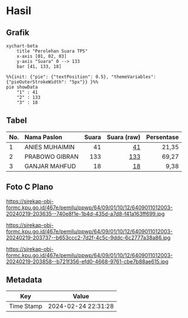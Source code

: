 # Hasil

## Grafik

```mermaid
xychart-beta
    title "Perolehan Suara TPS"
    x-axis [01, 02, 03]
    y-axis "Suara" 0 --> 133
    bar [41, 133, 18]
```

```mermaid
%%{init: {"pie": {"textPosition": 0.5}, "themeVariables": {"pieOuterStrokeWidth": "5px"}} }%%
pie showData
    "1" : 41
    "2" : 133
    "3" : 18
```

## Tabel

| No. | Nama Paslon    | Suara | Suara (raw) | Persentase |
|:--- |:-------------- | -----:| -----------:| ----------:|
| 1   | ANIES MUHAIMIN | 41    | [41][p-1]   | 21,35      |
| 2   | PRABOWO GIBRAN | 133   | [133][p-2]  | 69,27      |
| 3   | GANJAR MAHFUD  | 18    | [18][p-3]   | 9,38       |


[p-1]: https://github.com/gigit-pemilu/pemilu-2024-64-kalimantan-timur/blob/main/pilpres/hitung-suara/sub/64-kalimantan-timur/sub/09-penajam-paser-utara/sub/01-penajam/sub/1012-gunung-seteleng/sub/003-tps/sub/paslon-1.txt
[p-2]: https://github.com/gigit-pemilu/pemilu-2024-64-kalimantan-timur/blob/main/pilpres/hitung-suara/sub/64-kalimantan-timur/sub/09-penajam-paser-utara/sub/01-penajam/sub/1012-gunung-seteleng/sub/003-tps/sub/paslon-2.txt
[p-3]: https://github.com/gigit-pemilu/pemilu-2024-64-kalimantan-timur/blob/main/pilpres/hitung-suara/sub/64-kalimantan-timur/sub/09-penajam-paser-utara/sub/01-penajam/sub/1012-gunung-seteleng/sub/003-tps/sub/paslon-3.txt

## Foto C Plano

https://sirekap-obj-formc.kpu.go.id/467e/pemilu/ppwp/64/09/01/10/12/6409011012003-20240219-203635--740e8f1e-1b4d-435d-a7d8-f41a163ff699.jpg

https://sirekap-obj-formc.kpu.go.id/467e/pemilu/ppwp/64/09/01/10/12/6409011012003-20240219-203737--b653ccc2-7d2f-4c5c-9ddc-6c2777a38a86.jpg

https://sirekap-obj-formc.kpu.go.id/467e/pemilu/ppwp/64/09/01/10/12/6409011012003-20240219-203858--b721f356-efd0-4668-9761-cbe7b88ae615.jpg


## Metadata

| Key        | Value               |
| ---------- | ------------------- |
| Time Stamp | 2024-02-24 22:31:28 |



